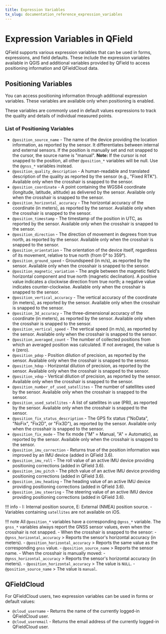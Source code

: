 ```yaml
---
title: Expression Variables
tx_slug: documentation_reference_expression_variables
---
```


# Expression Variables in QField

QField supports various expression variables that can be used in forms, expressions, and field defaults. These include the expression variables available in QGIS and additional variables provided by QField to access positioning information and QFieldCloud data.

## Positioning Variables

You can access positioning information through additional expression variables. These variables are available only when positioning is enabled.

These variables are commonly used in default values expressions to track the quality and details of individual measured points.

### List of Positioning Variables

- `@position_source_name` - The name of the device providing the location information, as reported by the sensor. It differentiates between internal and external sensors. If the position is manually set and not snapped to the cursor, the source name is "manual". **Note:** If the cursor is not snapped to the position, all other `@position_*` variables will be null. Use the `@gnss_*` variables instead.
- `@position_quality_description` - A human-readable and translated description of the quality as reported by the sensor (e.g., "Fixed RTK"). Available only when the crosshair is snapped to the sensor.
- `@position_coordinate` - A point containing the WGS84 coordinate (longitude, latitude, altitude) as delivered by the sensor. Available only when the crosshair is snapped to the sensor.
- `@position_horizontal_accuracy` - The horizontal accuracy of the coordinate (in meters), as reported by the sensor. Available only when the crosshair is snapped to the sensor.
- `@position_timestamp` - The timestamp of the position in UTC, as reported by the sensor. Available only when the crosshair is snapped to the sensor.
- `@position_direction` - The direction of movement in degrees from true north, as reported by the sensor. Available only when the crosshair is snapped to the sensor.
- `@position_orientation` - The orientation of the device itself, regardless of its movement, relative to true north (from 0° to 359°).
- `@position_ground_speed` - Groundspeed (in m/s), as reported by the sensor. Available only when the crosshair is snapped to the sensor.
- `@position_magnetic_variation` - The angle between the magnetic field's horizontal component and true north (magnetic declination). A positive value indicates a clockwise direction from true north; a negative value indicates counter-clockwise. Available only when the crosshair is snapped to the sensor.
- `@position_vertical_accuracy` - The vertical accuracy of the coordinate (in meters), as reported by the sensor. Available only when the crosshair is snapped to the sensor.
- `@position_3d_accuracy` - The three-dimensional accuracy of the coordinate (in meters), as reported by the sensor. Available only when the crosshair is snapped to the sensor.
- `@position_vertical_speed` - The vertical speed (in m/s), as reported by the sensor. Available only when the crosshair is snapped to the sensor.
- `@position_averaged_count` - The number of collected positions from which an averaged position was calculated. If not averaged, the value is `0` (zero).
- `@position_pdop` - Position dilution of precision, as reported by the sensor. Available only when the crosshair is snapped to the sensor.
- `@position_hdop` - Horizontal dilution of precision, as reported by the sensor. Available only when the crosshair is snapped to the sensor.
- `@position_vdop` - Vertical dilution of precision, as reported by the sensor. Available only when the crosshair is snapped to the sensor.
- `@position_number_of_used_satellites` - The number of satellites used by the sensor. Available only when the crosshair is snapped to the sensor.
- `@position_used_satellites` - A list of satellites in use (PRI), as reported by the sensor. Available only when the crosshair is snapped to the sensor.
- `@position_fix_status_description` - The GPS fix status ("NoData", "NoFix", "Fix2D", or "Fix3D"), as reported by the sensor. Available only when the crosshair is snapped to the sensor.
- `@position_fix_mode` - The fix mode ("M" = Manual, "A" = Automatic), as reported by the sensor. Available only when the crosshair is snapped to the sensor.
- `@position_imu_correction` - Returns true of the position information was improved by an IMU device (added in QField 3.6).
- `@position_imu_roll` - The roll value of an active IMU device providing positioning corrections (added in QField 3.6).
- `@position_imu_pitch` - The pitch value of an active IMU device providing positioning corrections (added in QField 3.6).
- `@position_imu_heading` - The heading value of an active IMU device providing positioning corrections (added in QField 3.6).
- `@position_imu_steering` - The steering value of an active IMU device providing positioning corrections (added in QField 3.6).

!!! info
    - I: Internal position source, E: External (NMEA) position source.
    - Variables containing `satellites` are not available on iOS.

!!! note
    All `@position_*` variables have a corresponding `@gnss_*` variable. The `gnss_*` variables always report the GNSS sensor values, even when the crosshair is not snapped.
    - When the crosshair is snapped to the sensor:
      - `@gnss_horizontal_accuracy` > Reports the sensor's horizontal accuracy (in meters).
      - `@position_horizontal_accuracy` > Reports the same value as the corresponding `gnss` value.
      - `@position_source_name` > Reports the sensor name.
    - When the crosshair is manually moved:
      - `@gnss_horizontal_accuracy` > Reports the sensor's horizontal accuracy (in meters).
      - `@position_horizontal_accuracy` > The value is `NULL`.
      - `@position_source_name` > The value is `manual`.

## QFieldCloud

For QFieldCloud users, two expression variables can be used in forms or default values:

- `@cloud_username` - Returns the name of the currently logged-in QFieldCloud user.
- `@cloud_useremail` - Returns the email address of the currently logged-in QFieldCloud user.
